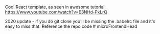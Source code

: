 Cool React template, as seen in awesome tutorial https://www.youtube.com/watch?v=E3NHd-PkLrQ

2020 update - if you do git clone you'll be missing the .babelrc file and it's easy to miss that. Reference the repo code
#   m i c r o F r o n t e n d H e a d  
 